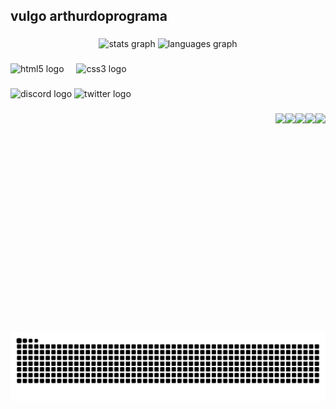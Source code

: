 <h2 align="left">vulgo arthurdoprograma</h2>

###

<div align="center">
  <img src="https://github-readme-stats.vercel.app/api?username=arthurmedeiros10&hide_title=false&hide_rank=false&show_icons=true&include_all_commits=true&count_private=true&disable_animations=false&theme=dracula&locale=en&hide_border=false" height="150" alt="stats graph"  />
  <img src="https://github-readme-stats.vercel.app/api/top-langs?username=arthurmedeiros10&locale=en&hide_title=false&layout=compact&card_width=320&langs_count=5&theme=dracula&hide_border=false" height="150" alt="languages graph"  />
</div>

###

<div align="left">
  <img src="https://cdn.jsdelivr.net/gh/devicons/devicon/icons/html5/html5-original.svg" height="30" alt="html5 logo"  />
  <img width="12" />
  <img src="https://cdn.jsdelivr.net/gh/devicons/devicon/icons/css3/css3-original.svg" height="30" alt="css3 logo"  />
</div>

###

<div align="left">
  <img src="https://img.shields.io/static/v1?message=Discord&logo=discord&label=&color=7289DA&logoColor=white&labelColor=&style=for-the-badge" height="35" alt="discord logo"  />
  <img src="https://img.shields.io/static/v1?message=Twitter&logo=twitter&label=&color=1DA1F2&logoColor=white&labelColor=&style=for-the-badge" height="35" alt="twitter logo"  />
</div>

###

<img align="right" height="350" src="https://media.tenor.com/adLokhFRSiQAAAAm/kasper-dancing.webp"  />

###

<img align="right" height="350" src="https://media.tenor.com/adLokhFRSiQAAAAm/kasper-dancing.webp "  />

###

<img align="right" height="350" src="https://media.tenor.com/adLokhFRSiQAAAAm/kasper-dancing.webp"  />

###

<img align="right" height="350" src="https://media.tenor.com/adLokhFRSiQAAAAm/kasper-dancing.webp"  />

###

<img align="right" height="350" src="https://media.tenor.com/adLokhFRSiQAAAAm/kasper-dancing.webp"  />

###

<br clear="both">

<img src="https://raw.githubusercontent.com/arthurmedeiros10/arthurmedeiros10/output/snake.svg" alt="Snake animation" />

###
